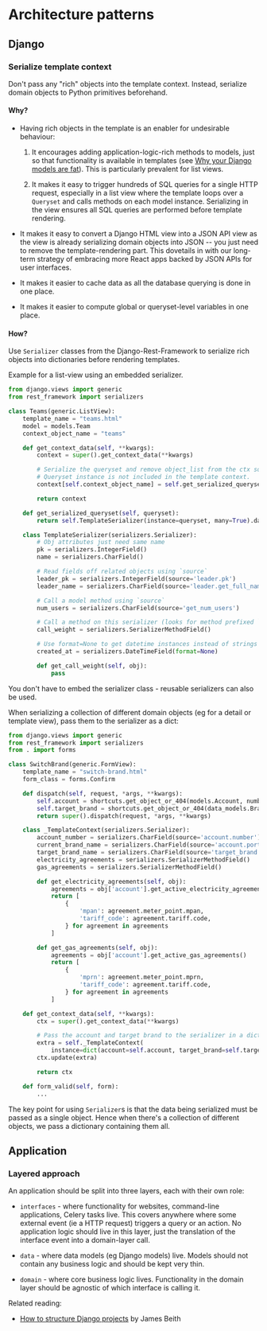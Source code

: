 # Architecture patterns

## Django

### Serialize template context

Don't pass any "rich" objects into the template context. Instead, serialize
domain objects to Python primitives beforehand.

#### Why?

- Having rich objects in the template is an enabler for undesirable behaviour:

  1. It encourages adding application-logic-rich methods to models, just so that
     functionality is available in templates (see [Why your Django models are fat](https://codeinthehole.com/lists/why-your-models-are-fat/)). 
     This is particularly prevalent for list views.

  2. It makes it easy to trigger hundreds of SQL queries for a single HTTP
     request, especially in a list view where the template loops over a
     `Queryset` and calls methods on each model instance. Serializing in the
     view ensures all SQL queries are performed before template rendering.

- It makes it easy to convert a Django HTML view into a JSON API view as the
  view is already serializing domain objects into JSON -- you just need to remove
  the template-rendering part. This dovetails in with our long-term strategy of
  embracing more React apps backed by JSON APIs for user interfaces.

- It makes it easier to cache data as all the database querying is done in one
  place.

- It makes it easier to compute global or queryset-level variables in one place.

#### How? 

Use `Serializer` classes from the Django-Rest-Framework to serialize rich
objects into dictionaries before rendering templates.

Example for a list-view using an embedded serializer.

```python
from django.views import generic
from rest_framework import serializers

class Teams(generic.ListView):
    template_name = "teams.html"
    model = models.Team
    context_object_name = "teams"

    def get_context_data(self, **kwargs):
        context = super().get_context_data(**kwargs)

        # Serialize the queryset and remove object_list from the ctx so the 
        # Queryset instance is not included in the template context.
        context[self.context_object_name] = self.get_serialized_queryset(context.pop('object_list'))

        return context

    def get_serialized_queryset(self, queryset):
        return self.TemplateSerializer(instance=queryset, many=True).data

    class TemplateSerializer(serializers.Serializer):
        # Obj attributes just need same name
        pk = serializers.IntegerField()
        name = serializers.CharField()

        # Read fields off related objects using `source`
        leader_pk = serializers.IntegerField(source='leader.pk')
        leader_name = serializers.CharField(source='leader.get_full_name')

        # Call a model method using `source`
        num_users = serializers.CharField(source='get_num_users')

        # Call a method on this serializer (looks for method prefixed `get_`)
        call_weight = serializers.SerializerMethodField()

        # Use format=None to get datetime instances instead of strings
        created_at = serializers.DateTimeField(format=None)

        def get_call_weight(self, obj):
            pass
```

You don't have to embed the serializer class - reusable serializers can also be
used.

When serializing a collection of different domain objects (eg for a detail or
template view), pass them to the serializer as a dict:

```python
from django.views import generic
from rest_framework import serializers
from . import forms

class SwitchBrand(generic.FormView):
    template_name = "switch-brand.html"
    form_class = forms.Confirm

    def dispatch(self, request, *args, **kwargs):
        self.account = shortcuts.get_object_or_404(models.Account, number=kwargs['account_number'])
        self.target_brand = shortcuts.get_object_or_404(data_models.Brand, code=kwargs['brand_code'])
        return super().dispatch(request, *args, **kwargs)

    class _TemplateContext(serializers.Serializer):
        account_number = serializers.CharField(source='account.number')
        current_brand_name = serializers.CharField(source='account.portfolio.brand.name')
        target_brand_name = serializers.CharField(source='target_brand.name')
        electricity_agreements = serializers.SerializerMethodField()
        gas_agreements = serializers.SerializerMethodField()

        def get_electricity_agreements(self, obj):
            agreements = obj['account'].get_active_electricity_agreements()
            return [
                {
                    'mpan': agreement.meter_point.mpan,
                    'tariff_code': agreement.tariff.code,
                } for agreement in agreements
            ]

        def get_gas_agreements(self, obj):
            agreements = obj['account'].get_active_gas_agreements()
            return [
                {
                    'mprn': agreement.meter_point.mprn,
                    'tariff_code': agreement.tariff.code,
                } for agreement in agreements
            ]

    def get_context_data(self, **kwargs):
        ctx = super().get_context_data(**kwargs)

        # Pass the account and target brand to the serializer in a dict.
        extra = self._TemplateContext(
            instance=dict(account=self.account, target_brand=self.target_brand)).data
        ctx.update(extra)

        return ctx

    def form_valid(self, form):
        ...
```
The key point for using `Serializer`s is that the data being serialized must be
passed as a single object. Hence when there's a collection of different objects,
we pass a dictionary containing them all.


## Application

### Layered approach

An application should be split into three layers, each with their own role:

- `interfaces` - where functionality for websites, command-line applications,
  Celery tasks live. This covers anywhere where some external event (ie a HTTP
  request) triggers a query or an action. No application logic should live in
  this layer, just the translation of the interface event into a domain-layer call.

- `data` - where data models (eg Django models) live. Models should not contain
  any business logic and should be kept very thin.

- `domain` - where core business logic lives. Functionality in the domain layer
  should be agnostic of which interface is calling it. 

Related reading:

- [How to structure Django projects](https://www.jamesbeith.co.uk/blog/how-to-structure-django-projects/) by James Beith


